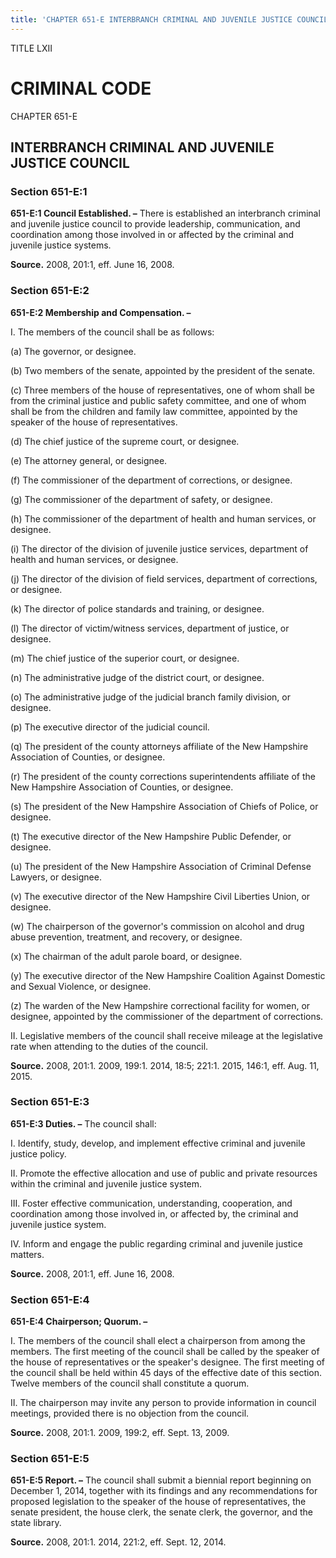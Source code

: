 ```yaml
---
title: 'CHAPTER 651-E INTERBRANCH CRIMINAL AND JUVENILE JUSTICE COUNCIL'
---
```


TITLE LXII
                                             
CRIMINAL CODE
=============

CHAPTER 651-E
                                             
INTERBRANCH CRIMINAL AND JUVENILE JUSTICE COUNCIL
-------------------------------------------------

### Section 651-E:1

 **651-E:1 Council Established. –** There is established an
interbranch criminal and juvenile justice council to provide leadership,
communication, and coordination among those involved in or affected by
the criminal and juvenile justice systems.

**Source.** 2008, 201:1, eff. June 16, 2008.

### Section 651-E:2

 **651-E:2 Membership and Compensation. –**
                                             
 I. The members of the council shall be as follows:
                                             
 (a) The governor, or designee.
                                             
 (b) Two members of the senate, appointed by the president of the
senate.
                                             
 (c) Three members of the house of representatives, one of whom
shall be from the criminal justice and public safety committee, and one
of whom shall be from the children and family law committee, appointed
by the speaker of the house of representatives.
                                             
 (d) The chief justice of the supreme court, or designee.
                                             
 (e) The attorney general, or designee.
                                             
 (f) The commissioner of the department of corrections, or
designee.
                                             
 (g) The commissioner of the department of safety, or designee.
                                             
 (h) The commissioner of the department of health and human
services, or designee.
                                             
 (i) The director of the division of juvenile justice services,
department of health and human services, or designee.
                                             
 (j) The director of the division of field services, department of
corrections, or designee.
                                             
 (k) The director of police standards and training, or designee.
                                             
 (l) The director of victim/witness services, department of
justice, or designee.
                                             
 (m) The chief justice of the superior court, or designee.
                                             
 (n) The administrative judge of the district court, or designee.
                                             
 (o) The administrative judge of the judicial branch family
division, or designee.
                                             
 (p) The executive director of the judicial council.
                                             
 (q) The president of the county attorneys affiliate of the New
Hampshire Association of Counties, or designee.
                                             
 (r) The president of the county corrections superintendents
affiliate of the New Hampshire Association of Counties, or designee.
                                             
 (s) The president of the New Hampshire Association of Chiefs of
Police, or designee.
                                             
 (t) The executive director of the New Hampshire Public Defender,
or designee.
                                             
 (u) The president of the New Hampshire Association of Criminal
Defense Lawyers, or designee.
                                             
 (v) The executive director of the New Hampshire Civil Liberties
Union, or designee.
                                             
 (w) The chairperson of the governor's commission on alcohol and
drug abuse prevention, treatment, and recovery, or designee.
                                             
 (x) The chairman of the adult parole board, or designee.
                                             
 (y) The executive director of the New Hampshire Coalition Against
Domestic and Sexual Violence, or designee.
                                             
 (z) The warden of the New Hampshire correctional facility for
women, or designee, appointed by the commissioner of the department of
corrections.
                                             
 II. Legislative members of the council shall receive mileage at the
legislative rate when attending to the duties of the council.

**Source.** 2008, 201:1. 2009, 199:1. 2014, 18:5; 221:1. 2015, 146:1,
eff. Aug. 11, 2015.

### Section 651-E:3

 **651-E:3 Duties. –** The council shall:
                                             
 I. Identify, study, develop, and implement effective criminal and
juvenile justice policy.
                                             
 II. Promote the effective allocation and use of public and private
resources within the criminal and juvenile justice system.
                                             
 III. Foster effective communication, understanding, cooperation, and
coordination among those involved in, or affected by, the criminal and
juvenile justice system.
                                             
 IV. Inform and engage the public regarding criminal and juvenile
justice matters.

**Source.** 2008, 201:1, eff. June 16, 2008.

### Section 651-E:4

 **651-E:4 Chairperson; Quorum. –**
                                             
 I. The members of the council shall elect a chairperson from among
the members. The first meeting of the council shall be called by the
speaker of the house of representatives or the speaker's designee. The
first meeting of the council shall be held within 45 days of the
effective date of this section. Twelve members of the council shall
constitute a quorum.
                                             
 II. The chairperson may invite any person to provide information in
council meetings, provided there is no objection from the council.

**Source.** 2008, 201:1. 2009, 199:2, eff. Sept. 13, 2009.

### Section 651-E:5

 **651-E:5 Report. –** The council shall submit a biennial report
beginning on December 1, 2014, together with its findings and any
recommendations for proposed legislation to the speaker of the house of
representatives, the senate president, the house clerk, the senate
clerk, the governor, and the state library.

**Source.** 2008, 201:1. 2014, 221:2, eff. Sept. 12, 2014.
